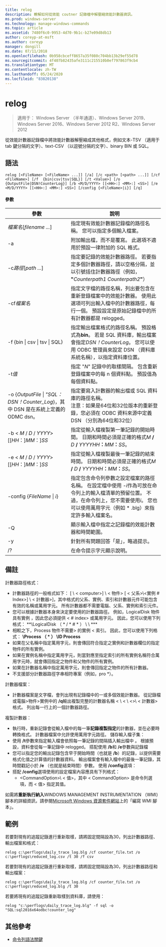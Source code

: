 ```yaml
---
title: relog
description: 瞭解如何從效能 coutner 記錄檔中解壓縮效能計數器資訊。
ms.prod: windows-server
ms.technology: manage-windows-commands
ms.topic: article
ms.assetid: 7480f6c0-9953-4d70-9b1c-b27e09d8db13
author: coreyp-at-msft
ms.author: coreyp
manager: dongill
ms.date: 07/11/2018
ms.openlocfilehash: 0b958cbceff8657a35f080c704bb13b29ef55d78
ms.sourcegitcommit: 4f407b82435afe3111c215510b0ef797863f9cb4
ms.translationtype: MT
ms.contentlocale: zh-TW
ms.lasthandoff: 05/24/2020
ms.locfileid: "83820138"
---
```

# <a name="relog"></a>relog

> 適用于： Windows Server （半年通道）、Windows Server 2019、Windows Server 2016、Windows Server 2012 R2、Windows Server 2012

從效能計數器記錄檔中將效能計數器解壓縮成其他格式，例如文本-TSV （適用于 tab 鍵分隔的文字）、text-CSV （以逗號分隔的文字）、binary BIN 或 SQL。

## <a name="syntax"></a>語法
```
relog [<FileName> [<FileName> ...]] [/a] [/c <path> [<path> ...]] [/cf <FileName>] [/f  {bin|csv|tsv|SQL}] [/t <Value>] [/o {OutputFile|DSN!CounterLog}] [/b <M/D/YYYY> [[<HH>:] <MM>:] <SS>] [/e <M/D/YYYY> [[<HH>:] <MM>:] <SS>] [/config {<FileName>|i}] [/q]
```

#### <a name="parameters"></a>參數

|                                         參數                                          |                                                                                                                                                                  說明                                                                                                                                                                   |
|--------------------------------------------------------------------------------------------|------------------------------------------------------------------------------------------------------------------------------------------------------------------------------------------------------------------------------------------------------------------------------------------------------------------------------------------------|
|                                *檔案名*[*filename ...*]                                 |                                                                                                                      指定現有效能計數器記錄檔的路徑名稱。 您可以指定多個輸入檔案。                                                                                                                      |
|                                             -a                                             |                                                                                                          附加輸出檔，而不是覆寫。 此選項不適用於預設一律附加的 SQL 格式。                                                                                                           |
|                                   -c*路徑*[*path ...*]                                   |                                                       指定要記錄的效能計數器路徑。 若要指定多個計數器路徑，請以空格分隔，並以引號括住計數器路徑（例如， **"**<em>Counterpath1</em> <em>Counterpath2</em>**"**）                                                       |
|                                       -cf*檔案名*                                       |                                            指定文字檔的路徑名稱，列出要包含在重新登錄檔案中的效能計數器。 使用此選項可列出輸入檔中的計數器路徑，每行一個。 預設設定是原始記錄檔中的所有計數器都是 relogged。                                            |
|                                  -f {bin \| csv \| tsv \| SQL}                                  |                                       指定輸出檔案格式的路徑名稱。 預設格式為**bin**。 若是 SQL 資料庫，輸出檔案會指定*DSN！CounterLog*。 您可以使用 ODBC 管理員來設定 DSN （資料庫系統名稱），以指定資料庫位置。                                        |
|                                         -t*值*                                         |                                                                                                           指定 "*N*" 記錄中的取樣間隔。 包含重新登錄檔案中的每 n 個資料點。 預設值為每個資料點。                                                                                                           |
| -o {*OutputFile* \| *"SQL： DSN！Counter_Log*}，其中 DSN 是在系統上定義的 ODMC dsn。 |                                                   指定要寫入計數器的輸出檔或 SQL 資料庫的路徑名稱。 <br>注意：如果是64位和32位版本的重新登錄，您必須在 ODBC 資料來源中定義 DSN （分別為64位和32位）                                                   |
|                          -b \< *M* / *D* / *YYYY*> [[*HH*：]*MM*：]*SS*                           |                                                                          指定從輸入檔複製第一筆記錄的開始時間。 日期和時間必須是正確的格式<em>M</em> **/** <em>D</em> **/** <em>YYYYHH</em>**：**<em>MM</em>**：**<em>SS</em>。                                                                          |
|                          -e \< *M* / *D* / *YYYY*> [[*HH*：]*MM*：]*SS*                           |                                                                           指定從輸入檔複製最後一筆記錄的結束時間。 日期和時間必須是正確的格式<em>M</em> **/** <em>D</em> **/** <em>YYYYHH</em>**：**<em>MM</em>**：**<em>SS</em>。                                                                            |
|                                -config {*FileName* \| *i*}                                 | 指定包含命令列參數之設定檔案的路徑名稱。 在設定檔中使用 *-i*作為可放在命令列上的輸入檔清單的預留位置。 不過，在命令列上，您不需要使用*i*。 您也可以使用萬用字元（例如 \* .blg）來指定許多輸入檔案名。 |
|                                             -Q                                             |                                                                                                                          顯示輸入檔中指定之記錄檔的效能計數器和時間範圍。                                                                                                                           |
|                                             -y                                             |                                                                                                                                            針對所有問題回答「是」，略過提示。                                                                                                                                             |
|                                             /?                                             |                                                                                                                                                      在命令提示字元顯示說明。                                                                                                                                                      |

## <a name="remarks"></a>備註
計數器路徑格式：
- 計數器路徑的一般格式如下： [ \\ \< computer>] \\ \< 物件> [ \< 父系>\\<實例 # Index>] \\ \< 計數器>]，其中格式的父系、實例、索引和計數器元件可能包含有效的名稱或萬用字元。 所有計數器都不需要電腦、父系、實例和索引元件。
- 您可以根據計數器本身來決定要使用的計數器路徑。 例如，LogicalDisk 物件具有實例 <Index> ，因此您必須提供 < # index> 或萬用字元。 因此，您可以使用下列格式： **\LogicalDisk （ \* / \* # \* ） \\ \\ ***
- 相較之下，Process 物件不需要> 的實例 \< 索引。 因此，您可以使用下列格式： **\Process （ \* ） \ID Process**
- 如果在父名稱中指定萬用字元，則會傳回符合指定之實例和計數器欄位的指定物件的所有實例。
- 如果在實例名稱中指定萬用字元，則當對應至指定索引的所有實例名稱符合萬用字元時，就會傳回指定之物件和父物件的所有實例。
- 如果在計數器名稱中指定萬用字元，則會傳回指定之物件的所有計數器。
- 不支援部分計數器路徑字串相符專案（例如，pro *）。

計數器檔案：
-   計數器檔案是文字檔，會列出現有記錄檔中的一或多個效能計數器。 從記錄檔或電腦>物件>實例中的 **/q**輸出複製完整的計數器名稱 \< \\ \< \\ \<>\\ \< 計數器> 格式。 列出每一行上的一個計數器路徑。

複製計數器：
-   執行時，重新記錄會從輸入檔中的每一筆**記錄複製指定**的計數器，並在必要時轉換格式。 計數器檔案中允許使用萬用字元路徑。
儲存輸入檔子集：
-   使用 **/t**參數來指定輸入檔會依照每一筆記錄的間隔插入輸出檔中 <n> 。 根據預設，資料會從每一筆記錄中 relogged。
搭配使用 **/b**和 **/e**參數與記錄檔
-   您可以指定您的輸出記錄包含早于開始時間（也就是 **/b**）的記錄，以提供需要格式化值之計算值的計數器資料。 輸出檔案會有輸入檔中的最後一筆記錄，其時間戳記小於 **/e** （也就是結束時間）參數。
使用 **/config**選項：
-   搭配 **/config**選項使用的設定檔案內容應具有下列格式：
    -   \<CommandOption>\\ \< 值>，其中 \< CommandOption> 是命令列選項，而 \< 值> 指定其值。

如需將**重新執行納入**WINDOWS MANAGEMENT INSTRUMENTATION （WMI）腳本的詳細資訊，請參閱[Microsoft Windows 資源套件網站](https://go.microsoft.com/fwlink/?LinkId=4665)上的「編寫 WMI 腳本」。

## <a name="examples"></a>範例
若要對現有的追蹤記錄進行重新取樣，請將固定間隔設為30，列出計數器路徑、輸出檔案和格式：
```
relog c:\perflogs\daily_trace_log.blg /cf counter_file.txt /o c:\perflogs\reduced_log.csv /t 30 /f csv
```
若要對現有的追蹤記錄進行重新取樣，請將固定間隔設為30，列出計數器路徑和輸出檔案：
```
relog c:\perflogs\daily_trace_log.blg /cf counter_file.txt /o c:\perflogs\reduced_log.blg /t 30
```
若要將現有的追蹤記錄重新取樣到資料庫，請使用：
```
relog "c:\perflogs\daily_trace_log.blg" -f sql -o "SQL:sql2016x64odbc!counter_log"
```

## <a name="additional-references"></a>其他參考
- [命令列語法關鍵](command-line-syntax-key.md)
